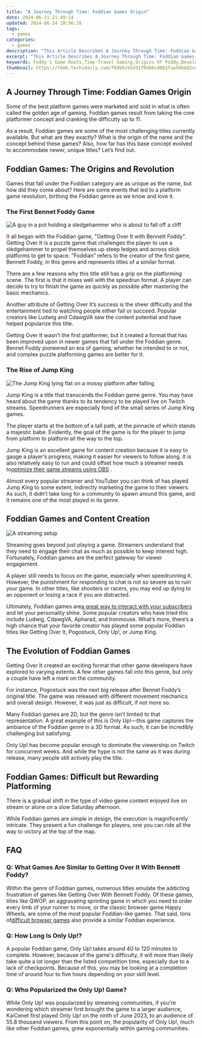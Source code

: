 ```yaml
---
title: "A Journey Through Time: Foddian Games Origin"
date: 2024-06-21 21:49:14
updated: 2024-06-24 10:56:18
tags:
  - games
categories:
  - games
description: "This Article Describes A Journey Through Time: Foddian Games Origin"
excerpt: "This Article Describes A Journey Through Time: Foddian Games Origin"
keywords: Foddy's Game Roots,Time-Travel Gaming,Origins Of Foddy,Developing Foddy's Games,Classic Video Game History,Pixel Adventures Origin,Nostalgic Journey Gaming
thumbnail: https://thmb.techidaily.com/f60b5cb5d31f0db6c00b1faa5bbb82ce655e5c5fa0350104266b8258e603ad98.png
---
```


## A Journey Through Time: Foddian Games Origin

 Some of the best platform games were marketed and sold in what is often called the golden age of gaming. Foddian games result from taking the core platformer concept and cranking the difficulty up to 11.

 As a result, Foddian games are some of the most challenging titles currently available. But what are they exactly? What is the origin of the name and the concept behind these games? Also, how far has this base concept evolved to accommodate newer, unique titles? Let’s find out.

## Foddian Games: The Origins and Revolution

 Games that fall under the Foddian category are as unique as the name, but how did they come about? Here are some events that led to a platform game revolution, birthing the Foddian genre as we know and love it.

### The First Bennet Foddy Game

![A guy in a pot holding a sledgehammer who is about to fall off a cliff](https://static1.makeuseofimages.com/wordpress/wp-content/uploads/2023/08/2-getting-over-it.jpg)

 It all began with the Foddian game, "Getting Over It with Bennett Foddy". Getting Over It is a puzzle game that challenges the player to use a sledgehammer to propel themselves up steep ledges and across slick platforms to get to space. “Foddian” refers to the creator of the first game, Bennett Foddy, in this genre and represents titles of a similar format.

 There are a few reasons why this title still has a grip on the platforming scene. The first is that it mixes well with the speedrun format. A player can decide to try to finish the game as quickly as possible after mastering the basic mechanics.

 Another attribute of Getting Over It’s success is the sheer difficulty and the entertainment tied to watching people either fail or succeed. Popular creators like Ludwig and CdawgVA saw the content potential and have helped popularize this title.

 Getting Over It wasn’t the first platformer, but it created a format that has been improved upon in newer games that fall under the Foddian genre. Bennet Foddy pioneered an era of gaming, whether he intended to or not, and complex puzzle platforming games are better for it.

### The Rise of Jump King

![The Jump King lying flat on a mossy platform after falling](https://static1.makeuseofimages.com/wordpress/wp-content/uploads/2023/08/3-jump-king.jpg)

 Jump King is a title that transcends the Foddian game genre. You may have heard about the game thanks to its tendency to be played live on Twitch streams. Speedrunners are especially fond of the small series of Jump King games.

 The player starts at the bottom of a tall path, at the pinnacle of which stands a majestic babe. Evidently, the goal of the game is for the player to jump from platform to platform all the way to the top.

 Jump King is an excellent game for content creation because it is easy to gauge a player’s progress, making it easier for viewers to follow along. It is also relatively easy to run and could offset how much a streamer needs to[optimize their game streams using OBS](https://www.makeuseof.com/how-to-optimize-game-streams-using-obs-studio/) .

 Almost every popular streamer and YouTuber you can think of has played Jump King to some extent, indirectly marketing the game to their viewers. As such, it didn’t take long for a community to spawn around this game, and it remains one of the most played in its genre.

## Foddian Games and Content Creation

![A streaming setup](https://static1.makeuseofimages.com/wordpress/wp-content/uploads/2023/08/4-streamer.jpg)

 Streaming goes beyond just playing a game. Streamers understand that they need to engage their chat as much as possible to keep interest high. Fortunately, Foddian games are the perfect gateway for viewer engagement.

 A player still needs to focus on the game, especially when speedrunning it. However, the punishment for responding to chat is not so severe as to ruin your game. In other titles, like shooters or racers, you may end up dying to an opponent or losing a race if you are distracted.

 Ultimately, Foddian games are[a great way to interact with your subscribers](https://www.makeuseof.com/how-to-interact-with-subscribers-followers/) and let your personality shine. Some popular creators who have tried this include Ludwig, CdawgVA, Apharad, and Ironmouse. What’s more, there’s a high chance that your favorite creator has played some popular Foddian titles like Getting Over It, Pogostuck, Only Up!, or Jump King.

## The Evolution of Foddian Games

 Getting Over It created an exciting format that other game developers have explored to varying extents. A few other games fall into this genre, but only a couple have left a mark on the community.

 For instance, Pogostuck was the next big release after Bennet Foddy’s original title. The game was released with different movement mechanics and overall design. However, it was just as difficult, if not more so.

 Many Foddian games are 2D, but the genre isn’t limited to that representation. A great example of this is Only Up!—this game captures the ambiance of the Foddian genre in a 3D format. As such, it can be incredibly challenging but satisfying.

 Only Up! has become popular enough to dominate the viewership on Twitch for concurrent weeks. And while the hype is not the same as it was during release, many people still actively play the title.

## Foddian Games: Difficult but Rewarding Platforming

 There is a gradual shift in the type of video game content enjoyed live on stream or alone on a slow Saturday afternoon.

 While Foddian games are simple in design, the execution is magnificently intricate. They present a fun challenge for players, one you can ride all the way to victory at the top of the map.

## FAQ

### Q: What Games Are Similar to Getting Over It With Bennett Foddy?

 Within the genre of Foddian games, numerous titles emulate the addicting frustration of games like Getting Over With Bennett Foddy. Of these games, titles like QWOP, an aggravating sprinting game in which you need to order every limb of your runner to move, or the classic browser game Happy Wheels, are some of the most popular Foddian-like games. That said, tons of[difficult browser games](https://www.makeuseof.com/tag/the-hardest-games-in-the-whole-wide-world/) also provide a similar Foddian experience.

### Q: How Long Is Only Up!?

 A popular Foddian game, Only Up! takes around 40 to 120 minutes to complete. However, because of the game's difficulty, it will more than likely take quite a lot longer than the listed competition time, especially due to a lack of checkpoints. Because of this, you may be looking at a completion time of around four to five hours depending on your skill level.

### Q: Who Popularized the Only Up! Game?

 While Only Up! was popularized by streaming communities, if you're wondering which streamer first brought the game to a larger audience, KaiCenet first played Only Up! on the ninth of June 2023, to an audience of 55.8 thousand viewers. From this point on, the popularity of Only Up!, much like other Foddian games, grew exponentially within gaming communities.


<ins class="adsbygoogle"
     style="display:block"
     data-ad-format="autorelaxed"
     data-ad-client="ca-pub-7571918770474297"
     data-ad-slot="1223367746"></ins>



<ins class="adsbygoogle"
     style="display:block"
     data-ad-client="ca-pub-7571918770474297"
     data-ad-slot="8358498916"
     data-ad-format="auto"
     data-full-width-responsive="true"></ins>

